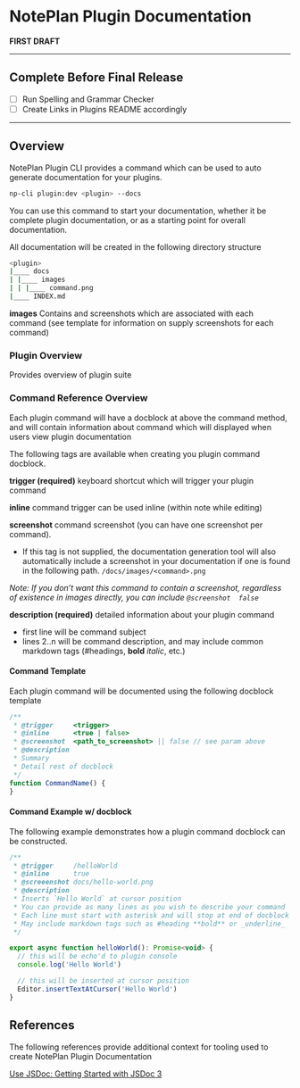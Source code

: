 # NotePlan Plugin Documentation
**FIRST DRAFT**

*****
## Complete Before Final Release
- [ ] Run Spelling and Grammar Checker
- [ ] Create Links in Plugins README accordingly
*****

## Overview
NotePlan Plugin CLI provides a command which can be used to auto generate documentation for your plugins.

```bash
np-cli plugin:dev <plugin> --docs
```

You can use this command to start your documentation, whether it be complete plugin documentation, or as a starting point for overall documentation.

All documentation will be created in the following directory structure

```bash
<plugin>
|____ docs
| |____ images
| | |____ command.png
|____ INDEX.md
```

**images**
Contains and screenshots which are associated with each command (see template for information on supply screenshots for each command)

### Plugin Overview
Provides overview of plugin suite

### Command Reference Overview
Each plugin command will have a docblock at above the command method, and will contain information about command which will displayed when users view plugin documentation

The following tags are available when creating you plugin command docblock.

**trigger (required)**
keyboard shortcut which will trigger your plugin command

**inline**
command trigger can be used inline (within note while editing)

**screenshot**
command screenshot (you can have one screenshot per command).
- If this tag is not supplied, the documentation generation tool will also automatically include a screenshot in your documentation if one is found in the following path.
	 `/docs/images/<command>.png`

*Note: If you don’t want this command to contain a screenshot, regardless of existence in images directly, you can include `@screenshot  false`*

**description (required)**
detailed information about your plugin command
- first line will be command subject
- lines 2..n will be command description, and may include common markdown tags (#headings, **bold** _italic_, etc.)

#### Command Template
Each plugin command will be documented using the following docblock template

```js
/**
 * @trigger     <trigger>
 * @inline      <true | false>
 * @screenshot  <path_to_screenshot> || false // see param above
 * @description
 * Summary
 * Detail rest of docblock
 */
function CommandName() {
}
```

#### Command Example w/ docblock
The following example demonstrates how a plugin command docblock can be constructed.

```js
/**
 * @trigger     /helloWorld
 * @inline      true
 * @screeenshot docs/hello-world.png
 * @description
 * Inserts `Hello World` at cursor position
 * You can provide as many lines as you wish to describe your command
 * Each line must start with asterisk and will stop at end of docblock
 * May include markdown tags such as #heading **bold** or _underline_
 */

export async function helloWorld(): Promise<void> {
  // this will be echo'd to plugin console
  console.log('Hello World')

  // this will be inserted at cursor position
  Editor.insertTextAtCursor('Hello World')
}

```

## References
The following references provide additional context for tooling used to create NotePlan Plugin Documentation

[Use JSDoc: Getting Started with JSDoc 3](https://jsdoc.app/about-getting-started.html)
